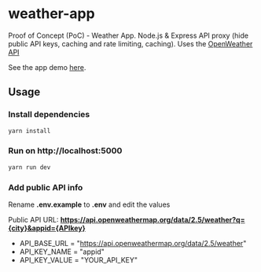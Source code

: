 # weather-app

Proof of Concept (PoC) - Weather App. Node.js &amp; Express API proxy (hide public API keys, caching and rate limiting, caching). Uses the [OpenWeather API](https://openweathermap.org/api)

See the app demo [here](https://tomasgnr-weather-app.herokuapp.com/).

## Usage

### Install dependencies

```bash
yarn install
```

### Run on http://localhost:5000

```bash
yarn run dev
```

### Add public API info

Rename **.env.example** to **.env** and edit the values

Public API URL: **https://api.openweathermap.org/data/2.5/weather?q={city}&appid={APIkey}**

- API_BASE_URL = "https://api.openweathermap.org/data/2.5/weather"
- API_KEY_NAME = "appid"
- API_KEY_VALUE = "YOUR_API_KEY"
